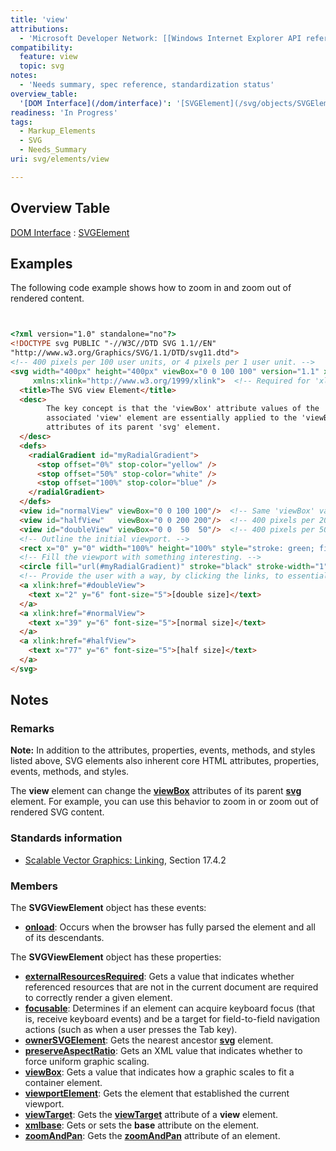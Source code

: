 ```yaml
---
title: 'view'
attributions:
  - 'Microsoft Developer Network: [[Windows Internet Explorer API reference](http://msdn.microsoft.com/en-us/library/ie/hh828809%28v=vs.85%29.aspx) Article]'
compatibility:
  feature: view
  topic: svg
notes:
  - 'Needs summary, spec reference, standardization status'
overview_table:
  '[DOM Interface](/dom/interface)': '[SVGElement](/svg/objects/SVGElement)'
readiness: 'In Progress'
tags:
  - Markup_Elements
  - SVG
  - Needs_Summary
uri: svg/elements/view

---
```

## Overview Table

[DOM Interface](/dom/interface)
:   [SVGElement](/svg/objects/SVGElement)

## Examples

The following code example shows how to zoom in and zoom out of rendered content.

``` html


<?xml version="1.0" standalone="no"?>
<!DOCTYPE svg PUBLIC "-//W3C//DTD SVG 1.1//EN"
"http://www.w3.org/Graphics/SVG/1.1/DTD/svg11.dtd">
<!-- 400 pixels per 100 user units, or 4 pixels per 1 user unit. -->
<svg width="400px" height="400px" viewBox="0 0 100 100" version="1.1" xmlns="http://www.w3.org/2000/svg"
     xmlns:xlink="http://www.w3.org/1999/xlink">  <!-- Required for 'xlink' usage. -->
  <title>The SVG view Element</title>
  <desc>
        The key concept is that the 'viewBox' attribute values of the
        associated 'view' element are essentially applied to the 'viewBox'
        attributes of its parent 'svg' element.
  </desc>
  <defs>
    <radialGradient id="myRadialGradient">
      <stop offset="0%" stop-color="yellow" />
      <stop offset="50%" stop-color="white" />
      <stop offset="100%" stop-color="blue" />
    </radialGradient>
  </defs>
  <view id="normalView" viewBox="0 0 100 100"/>  <!-- Same 'viewBox' values as on the 'svg' element (that is, 4 pixels per user unit). -->
  <view id="halfView"   viewBox="0 0 200 200"/>  <!-- 400 pixels per 200 user units, or 2 pixels per 1 user unit - shrinking things. -->
  <view id="doubleView" viewBox="0 0  50  50"/>  <!-- 400 pixels per 50 user units, or 8 pixels per 1 user unit - expanding things. -->
  <!-- Outline the initial viewport. -->
  <rect x="0" y="0" width="100%" height="100%" style="stroke: green; fill: none;"/>
  <!-- Fill the viewport with something interesting. -->
  <circle fill="url(#myRadialGradient)" stroke="black" stroke-width="1" cx="50" cy="50" r="40"/>
  <!-- Provide the user with a way, by clicking the links, to essentially change the 'svg' element's 'viewBox' values. -->
  <a xlink:href="#doubleView">
    <text x="2" y="6" font-size="5">[double size]</text>
  </a>
  <a xlink:href="#normalView">
    <text x="39" y="6" font-size="5">[normal size]</text>
  </a>
  <a xlink:href="#halfView">
    <text x="77" y="6" font-size="5">[half size]</text>
  </a>
</svg>
```

</pre>

## Notes

### Remarks

**Note:** In addition to the attributes, properties, events, methods, and styles listed above, SVG elements also inherent core HTML attributes, properties, events, methods, and styles.

The **view** element can change the [**viewBox**](/svg/properties/viewBox) attributes of its parent [**svg**](/svg/elements/svg) element. For example, you can use this behavior to zoom in or zoom out of rendered SVG content.

### Standards information

-   [Scalable Vector Graphics: Linking](http://go.microsoft.com/fwlink/p/?linkid=199815), Section 17.4.2

### Members

The **SVGViewElement** object has these events:

-   [**onload**](/svg/events/load): Occurs when the browser has fully parsed the element and all of its descendants.

The **SVGViewElement** object has these properties:

-   [**externalResourcesRequired**](/svg/properties/externalResourcesRequired): Gets a value that indicates whether referenced resources that are not in the current document are required to correctly render a given element.
-   [**focusable**](/svg/properties/focusable): Determines if an element can acquire keyboard focus (that is, receive keyboard events) and be a target for field-to-field navigation actions (such as when a user presses the Tab key).
-   [**ownerSVGElement**](/svg/properties/ownerSVGElement): Gets the nearest ancestor [**svg**](/svg/objects/SVGElement) element.
-   [**preserveAspectRatio**](/svg/properties/preserveAspectRatio): Gets an XML value that indicates whether to force uniform graphic scaling.
-   [**viewBox**](/svg/properties/viewBox): Gets a value that indicates how a graphic scales to fit a container element.
-   [**viewportElement**](/svg/properties/viewportElement): Gets the element that established the current viewport.
-   [**viewTarget**](/svg/properties/viewTarget): Gets the [**viewTarget**](/svg/properties/viewTarget) attribute of a **view** element.
-   [**xmlbase**](/svg/properties/xmlbase): Gets or sets the **base** attribute on the element.
-   [**zoomAndPan**](/svg/properties/zoomAndPan): Gets the [**zoomAndPan**](/svg/properties/zoomAndPan) attribute of an element.
